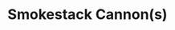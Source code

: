 ---
pid: PT368
title: Smokestack Cannon(s)
location_transcription: Replace Columbus Monument @Penn's Landing
zipcode: MA02571
outside_phl: 'Wareham MA '
neighborhood: 
age: '19'
age_range: 13-19
instagram: 
image_file_name: PT_368.jpg
proposal_transcription: Replace CC monument at Penn's Landing with large scale cannon.  The
  barrel is made from a salvaged smokestack.  The cannon will point towards England.
topic: Philadelphia,Politics,Freedom
topic_summary: 0, 0, 0
type: Sculpture Statue
keywords_other: Christopher Columbus
credit: Colin Fredrickson
image_labels: 
twitter: 
facebook: 
permalink: "/monuments/pt368/"
layout: item-page
---